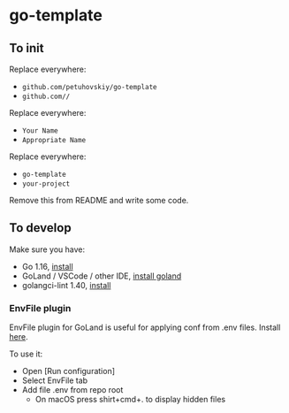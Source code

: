 # go-template

## To init

Replace everywhere:
- `github.com/petuhovskiy/go-template`
- `github.com//`

Replace everywhere:
- `Your Name`
- `Appropriate Name`

Replace everywhere:
- `go-template`
- `your-project`

Remove this from README and write some code.

## To develop

Make sure you have:
- Go 1.16, [install](https://golang.org/doc/install)
- GoLand / VSCode / other IDE, [install goland](https://www.jetbrains.com/go/)
- golangci-lint 1.40, [install](https://golangci-lint.run/usage/install/)


### EnvFile plugin

EnvFile plugin for GoLand is useful for applying conf from .env files. Install [here](https://plugins.jetbrains.com/plugin/7861-envfile).

To use it:
- Open [Run configuration]
- Select EnvFile tab
- Add file .env from repo root
  * On macOS press shirt+cmd+. to display hidden files